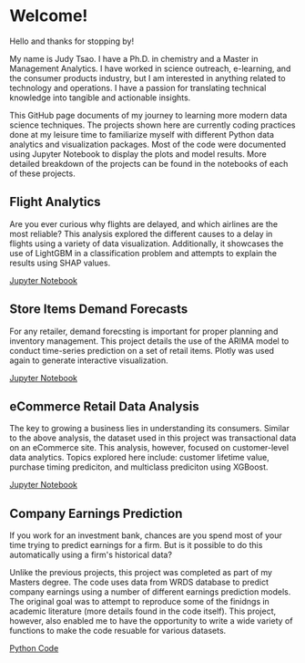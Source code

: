 # Welcome!

Hello and thanks for stopping by! 

My name is Judy Tsao. I have a Ph.D. in chemistry and a Master in Management Analytics. I have worked in science outreach, e-learning, and the consumer products industry, but I am interested in anything related to technology and operations. I have a passion for translating technical knowledge into tangible and actionable insights. 

This GitHub page documents of my journey to learning more modern data science techniques. The projects shown here are currently coding practices done at my leisure time to familiarize myself with different Python data analytics and visualization packages. Most of the code were documented using Jupyter Notebook to display the plots and model results. More detailed breakdown of the projects can be found in the notebooks of each of these projects.


## Flight Analytics

Are you ever curious why flights are delayed, and which airlines are the most reliable? This analysis explored the different causes to a delay in flights using a variety of data visualization. Additionally, it showcases the use of LightGBM in a classification problem and attempts to explain the results using SHAP values.

[Jupyter Notebook](https://github.com/tsaofa/Projects/blob/master/Flight%20Analytics/Flight%20Analytics.ipynb)


## Store Items Demand Forecasts

For any retailer, demand forecsting is important for proper planning and inventory management. This project details the use of the ARIMA model to conduct time-series prediction on a set of retail items. Plotly was used again to generate interactive visualization. 

[Jupyter Notebook](https://github.com/tsaofa/Projects/blob/master/Demand%20Forecasting/Store%20Demand%20Forecasting.ipynb)


## eCommerce Retail Data Analysis

The key to growing a business lies in understanding its consumers. Similar to the above analysis, the dataset used in this project was transactional data on an eCommerce site. This analysis, however, focused on customer-level data analytics. Topics explored here include: customer lifetime value, purchase timing prediciton, and multiclass prediciton using XGBoost.

[Jupyter Notebook](https://github.com/tsaofa/Projects/blob/master/eCommerce%20Analysis/eCommerce%20Analysis.ipynb)


## Company Earnings Prediction

If you work for an investment bank, chances are you spend most of your time trying to predict earnings for a firm. But is it possible to do this automatically using a firm's historical data? 

Unlike the previous projects, this project was completed as part of my Masters degree. The code uses data from WRDS database to predict company earnings using a number of different earnings prediction models. The original goal was to attempt to reproduce some of the finidngs in academic literature (more details found in the code itself). This project, however, also enabled me to have the opportunity to write a wide variety of functions to make the code resuable for various datasets.

[Python Code](https://github.com/tsaofa/Projects/blob/master/Earnings%20Prediction/AccountingProject.py)


